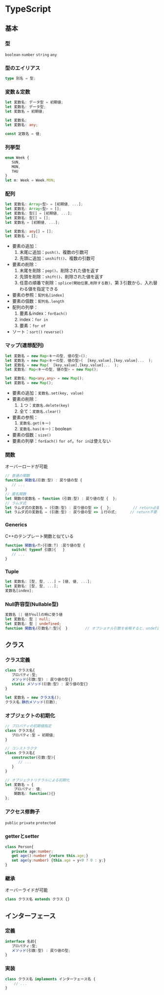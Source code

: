 # TypeScript



## 基本



### 型

`boolean` `number` `string` `any`



### 型のエイリアス

```typescript
type 別名 = 型;
```



### 変数＆定数

```typescript
let 変数名: データ型 = 初期値;
let 変数名: データ型;
let 変数名 = 初期値;

let 変数名;
let 変数名: any;

const 定数名 = 値;
```



### 列挙型

```typescript
enum Week {
   SUN,
   MON,
   THU
}
let m: Week = Week.MON;
```



### 配列

```typescript
let 変数名: Array<型> = [初期値, ...];
let 変数名: Array<型> = [];
let 変数名: 型[] = [初期値, ...];
let 変数名: 型[] = [];
let 変数名 = [初期値, ...];

let 変数名: any[] = [];
let 変数名 = [];
```

* 要素の追加：
  1. 末尾に追加：`push()`、複数の引数可
  2. 先頭に追加：`unshift()`、複数の引数可
* 要素の削除：
  1. 末尾を削除：`pop()`、削除された値を返す
  2. 先頭を削除：`shift()`、削除された値を返す
  3. 任意の順番で削除：`splice(開始位置,削除する数)`、第３引数から、入れ替わる値を指定できる
* 要素の参照：`配列名[index]`
* 要素の個数：`配列名.length`
* 配列の列挙：
  1. 要素＆index：`forEach()`
  2. index：`for in`
  3. 要素：`for of`
* ソート：`sort()` `reverse()`



### マップ(連想配列)

```typescript
let 変数名 = new Map<キーの型, 値の型>();
let 変数名 = new Map<キーの型, 値の型>(  [key,value],[key,value]...  );
let 変数名 = new Map(  [key,value],[key,value]...  );
let 変数名: Map<キーの型, 値の型> = new Map();

let 変数名: Map<any,any> = new Map();
let 変数名 = new Map();
```

* 要素の追加：`変数名.set(key, value)`
* 要素の削除：
  1. １つ：`変数名.delete(key)`
  2. 全て：`変数名.clear()`
* 要素の参照：
  1. `変数名.get(キー)`
  2. `変数名.has(キー)`：boolean
* 要素の個数：`size()`
* 要素の列挙：`forEach()` `for of`。`for in`は使えない



### 関数

オーバーロードが可能

```typescript
// 普通の関数
function 関数名(引数:型) : 戻り値の型 {
   // ...
}
// 匿名関数
let 関数の変数名 = function (引数:型) : 戻り値の型 {  };
// ラムダ式
let ラムダ式の変数名 = (引数:型) : 戻り値の型 => {  };			// return必要
let ラムダ式の変数名 = (引数:型) : 戻り値の型 => １行の式;		// return不要
```



### Generics

C++のテンプレート関数と似ている

```typescript
function 関数名<T>(引数:T) :戻り値の型 {
   switch( typeof 引数){   }
   // ...
}
```



### Tuple

```typescript
let 変数名: [型, 型, ...] = [値, 値, ...];
let 変数名: [型, 型, ...];
変数名[index];
```



### Null許容型(Nullable型)

```typescript
変数名 || 値がnullの時に使う値
let 変数名: 型 | null;
let 変数名: 型 | undefined;
function 関数名(引数名?:型){  }		// オプショナル引数を省略すると、undefinedとなる
```



## クラス



### クラス定義

```typescript
class クラス名{
   プロパティ:型;
   メソッド(引数:型) : 戻り値の型{}
   static メソッド(引数:型) : 戻り値の型{}
}

let 変数名 = new クラス名();
クラス名.静的メソッド(引数);
```



### オブジェクトの初期化

```typescript
// プロパティの初期値指定
class クラス名{
   プロパティ:型 = 初期値;
}
```

```typescript
// コンストラクタ
class クラス名{
   constructor(引数:型){
      // ...
   }
}
```

```typescript
// オブジェクトリテラルによる初期化
let 変数名 = {
	プロパティ: 値;
	関数名: function(){}
};
```



### アクセス修飾子

`public` `private` `protected`



### getterとsetter

```typescript
class Person{
   private age:number;
   get age():number {return this.age;}
   set age(y:number) {this.age = y<0 ? 0 : y;}
}
```



### 継承

オーバーライドが可能

```typescript
class クラス名 extends クラス {}
```





## インターフェース



### 定義

```typescript
interface 名前{
   プロパティ:型;
   メソッド(引数:型) : 戻り値の型;
}
```



### 実装

```typescript
class クラス名 implements インターフェース名 {
	// ...
}
```




































